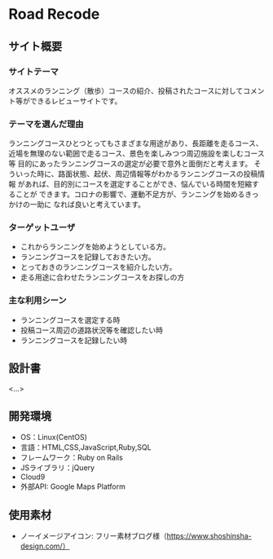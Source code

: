 # Road Recode

## サイト概要
### サイトテーマ
オススメのランニング（散歩）コースの紹介、投稿されたコースに対してコメント等ができるレビューサイトです。

### テーマを選んだ理由
ランニングコースひとつとってもさまざまな用途があり、長距離を走るコース、
近場を無理のない範囲で走るコース、景色を楽しみつつ周辺施設を楽しむコース等
目的にあったランニングコースの選定が必要で意外と面倒だと考えます。
そういった時に、路面状態、起伏、周辺情報等がわかるランニングコースの投稿情報
があれば、目的別にコースを選定することができ、悩んでいる時間を短縮することが
できます。コロナの影響で、運動不足方が、ランニングを始めるきっかけの一助に
なれば良いと考えています。

### ターゲットユーザ
* これからランニングを始めようとしている方。
* ランニングコースを記録しておきたい方。
* とっておきのランニングコースを紹介したい方。
* 走る用途に合わせたランニングコースをお探しの方


### 主な利用シーン
* ランニングコースを選定する時
* 投稿コース周辺の道路状況等を確認したい時
* ランニングコースを記録したい時

## 設計書
<...>

## 開発環境
- OS：Linux(CentOS)
- 言語：HTML,CSS,JavaScript,Ruby,SQL
- フレームワーク：Ruby on Rails
- JSライブラリ：jQuery
- Cloud9
- 外部API: Google Maps Platform

## 使用素材
- ノーイメージアイコン: フリー素材ブログ様（https://www.shoshinsha-design.com/）
